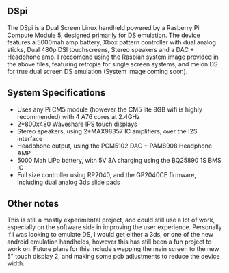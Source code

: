 ## DSpi
The DSpi is a Dual Screen Linux handheld powered by a Rasberry Pi Compute Module 5, designed primarily for DS emulation. The device features a 5000mah amp battery, Xbox pattern controller with dual analog sticks, Dual 480p DSI touchscreens, Stereo speakers and a DAC + Headphone amp. I reccomend using the Rasbian system image provided in the above files, featuring retropie for single screen systems, and melon DS for true dual screen DS emulation (System image coming soon).

## System Specifications

- Uses any Pi CM5 module (however the CM5 lite 8GB wifi is highly recommended) with 4 A76 cores at 2.4GHz
- 2*800x480 Waveshare IPS touch displays
- Stereo speakers, using 2*MAX98357 IC amplifiers, over the I2S interface
- Headphone output, using the PCM5102 DAC + PAM8908 Headphone AMP
- 5000 Mah LiPo battery, with 5V 3A charging using the BQ25890 1S BMS IC
- Full size controller using RP2040, and the GP2040CE firmware, including dual analog 3ds slide pads

## Other notes
This is still a mostly experimental project, and could still use a lot of work, especially on the software side in improving the user experience. Personally if i was looking to emulate DS, I would get either a 3ds, or one of the new android emulation handhelds, however this has still been a fun project to work on. Future plans for this include swapping the main screen to the new 5" touch display 2, and making some pcb adjustments to reduce the device width.
